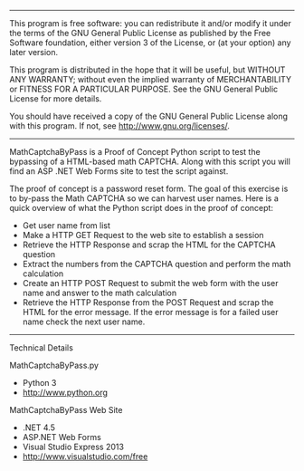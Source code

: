 
---------------------------------------------------------------------------

This program is free software: you can redistribute it and/or modify it under the terms of the GNU General Public License as published by the Free Software foundation, either version 3 of the License, or (at your option) any later version.

This program is distributed in the hope that it will be useful, but WITHOUT ANY WARRANTY; without even the implied warranty of MERCHANTABILITY or FITNESS FOR A PARTICULAR PURPOSE.  See the GNU General Public License for more details.

You should have received a copy of the GNU General Public License along with this program.  If not, see <http://www.gnu.org/licenses/>.

---------------------------------------------------------------------------

MathCaptchaByPass is a Proof of Concept Python script to test the bypassing of a HTML-based math CAPTCHA.  Along with this script you will find an ASP .NET Web Forms site to test the script against.

The proof of concept is a password reset form.  The goal of this exercise is to by-pass the Math CAPTCHA so we can harvest user names.  Here is a quick overview of what the Python script does in the proof of concept:

  * Get user name from list
  * Make a HTTP GET Request to the web site to establish a session
  * Retrieve the HTTP Response and scrap the HTML for the CAPTCHA question
  * Extract the numbers from the CAPTCHA question and perform the math calculation
  * Create an HTTP POST Request to submit the web form with the user name and answer to the math calculation
  * Retrieve the HTTP Response from the POST Request and scrap the HTML for the error message.  If the error message is for a failed user name check the next user name.

---------------------------------------------------------------------------

Technical Details

MathCaptchaByPass.py

  * Python 3
  * http://www.python.org

MathCaptchaByPass  Web Site

  * .NET 4.5
  * ASP.NET Web Forms
  * Visual Studio Express 2013
  * http://www.visualstudio.com/free

